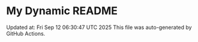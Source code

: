 # My Dynamic README
Updated at: Fri Sep 12 06:30:47 UTC 2025
This file was auto-generated by GitHub Actions.
